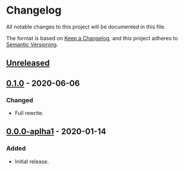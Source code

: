 # Changelog
All notable changes to this project will be documented in this file.

The format is based on [Keep a Changelog](https://keepachangelog.com/en/1.0.0/),
and this project adheres to [Semantic Versioning](https://semver.org/spec/v2.0.0.html).

## [Unreleased](https://github.com/Ratysz/yaks/compare/0.1.0..HEAD)

## [0.1.0](https://github.com/Ratysz/yaks/compare/0.0.0-aplha1..0.1.0) - 2020-06-06
### Changed
- Full rewrite.

## [0.0.0-aplha1](https://github.com/Ratysz/yaks/releases/tag/0.0.0-aplha1) - 2020-01-14
### Added
- Initial release.